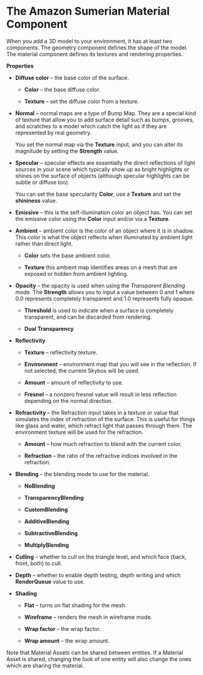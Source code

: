 # The Amazon Sumerian Material Component<a name="entities-material"></a>

When you add a 3D model to your environment, it has at least two components\. The geometry component defines the shape of the model\. The material component defines its textures and rendering properties\.

**Properties**

+ **Diffuse color** – the base color of the surface\.

  + **Color** – the base diffuse color\.

  + **Texture** – set the diffuse color from a texture\.

+ **Normal** – normal maps are a type of Bump Map\. They are a special kind of texture that allow you to add surface detail such as bumps, grooves, and scratches to a model which catch the light as if they are represented by real geometry\.

  You set the normal map via the **Texture** input, and you can alter its magnitude by setting the **Strength** value\.

+ **Specular** – specular effects are essentially the direct reflections of light sources in your scene which typically show up as bright highlights or shines on the surface of objects \(although specular highlights can be subtle or diffuse too\)\.

  You can set the base specularity **Color**, use a **Texture** and set the **shininess** value\.

+ **Emissive** – this is the self\-illumination color an object has\. You can set the emissive color using the **Color** input and/or via a **Texture**\.

+ **Ambient** – ambient color is the color of an object where it is in shadow\. This color is what the object reflects when illuminated by ambient light rather than direct light\.

  + **Color** sets the base ambient color\.

  + **Texture** this ambient map identifies areas on a mesh that are exposed or hidden from ambient lighting\.

+ **Opacity** – the opacity is used when using the *Transparent Blending* mode\. The **Strength** allows you to input a value between 0 and 1 where 0\.0 represents completely transparent and 1\.0 represents fully opaque\.

  + **Threshold** is used to indicate when a surface is completely transparent, and can be discarded from rendering\.

  + **Dual Transparency**

+ **Reflectivity**

  + **Texture** – reflectivity texture\.

  + **Environment** – environment map that you will see in the reflection\. If not selected, the current Skybox will be used\.

  + **Amount** – amount of reflectivity to use\.

  + **Fresnel** – a nonzero fresnel value will result in less reflection depending on the normal direction\.

+ **Refractivity** – the Refraction input takes in a texture or value that simulates the index of refraction of the surface\. This is useful for things like glass and water, which refract light that passes through them\. The environment texture will be used for the refraction\.

  + **Amount** – how much refraction to blend with the current color\.

  + **Refraction** – the ratio of the refractive indices involved in the refraction\.

+ **Blending** – the blending mode to use for the material\.

  + **NoBlending**

  + **TransparencyBlending**

  + **CustomBlending**

  + **AdditiveBlending**

  + **SubtractiveBlending**

  + **MultiplyBlending**

+ **Culling** – whether to cull on the triangle level, and which face \(back, front, both\) to cull\.

+ **Depth** – whether to enable depth testing, depth writing and which **RenderQueue** value to use\.

+ **Shading**

  + **Flat** – turns on flat shading for the mesh\.

  + **Wireframe** – renders the mesh in wireframe mode\.

  + **Wrap factor** – the wrap factor\.

  + **Wrap amount** – the wrap amount\.

Note that Material Assets can be shared between entities\. If a Material Asset is shared, changing the look of one entity will also change the ones which are sharing the material\.